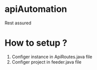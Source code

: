 # apiAutomation
Rest assured

# How to setup ?
1. Configer instance in ApiRoutes.java file
2. Configer project in feeder.java file
